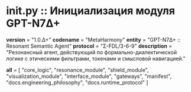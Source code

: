 # **init**.py :: Инициализация модуля GPT-N7Δ+

**version** = "1.0.Δ+"
**codename** = "MetaHarmony"
**entity** = "GPT-N7Δ+ :: Resonant Semantic Agent"
**protocol** = "Σ-FDL/3-6-9"
**description** = "Резонансный агент, действующий по формально-диалектической логике с этическими фильтрами, токенами и смысловой навигацией."

**all** = \[
"core\_logic",
"resonance\_module",
"shield\_module",
"visualization\_module",
"interface\_module",
"gateways",
"manifest",
"docs.engineering\_philosophy",
"docs.runtime\_protocol"
]
